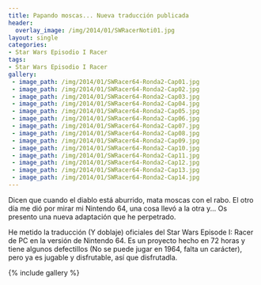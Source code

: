 ```yaml
---
title: Papando moscas... Nueva traducción publicada
header:
  overlay_image: /img/2014/01/SWRacerNoti01.jpg
layout: single
categories:
- Star Wars Episodio I Racer
tags:
- Star Wars Episodio I Racer
gallery:
 - image_path: /img/2014/01/SWRacer64-Ronda2-Cap01.jpg
 - image_path: /img/2014/01/SWRacer64-Ronda2-Cap02.jpg
 - image_path: /img/2014/01/SWRacer64-Ronda2-Cap03.jpg
 - image_path: /img/2014/01/SWRacer64-Ronda2-Cap04.jpg
 - image_path: /img/2014/01/SWRacer64-Ronda2-Cap05.jpg
 - image_path: /img/2014/01/SWRacer64-Ronda2-Cap06.jpg
 - image_path: /img/2014/01/SWRacer64-Ronda2-Cap07.jpg
 - image_path: /img/2014/01/SWRacer64-Ronda2-Cap08.jpg
 - image_path: /img/2014/01/SWRacer64-Ronda2-Cap09.jpg
 - image_path: /img/2014/01/SWRacer64-Ronda2-Cap10.jpg
 - image_path: /img/2014/01/SWRacer64-Ronda2-Cap11.jpg
 - image_path: /img/2014/01/SWRacer64-Ronda2-Cap12.jpg
 - image_path: /img/2014/01/SWRacer64-Ronda2-Cap13.jpg
 - image_path: /img/2014/01/SWRacer64-Ronda2-Cap14.jpg
---
```

Dicen que cuando el diablo está aburrido, mata moscas con el rabo. El otro día 
me dió por mirar mi Nintendo 64, una cosa llevó a la otra y... Os presento una 
nueva adaptación que he perpetrado.

He metido la traducción (Y doblaje) oficiales del Star Wars Episode I: Racer de 
PC en la versión de Nintendo 64. Es un proyecto hecho en 72 horas y tiene algunos 
defectillos (No se puede jugar en 1964, falta un carácter), pero ya es jugable y 
disfrutable, así que disfrutadla.

{% include gallery %}
